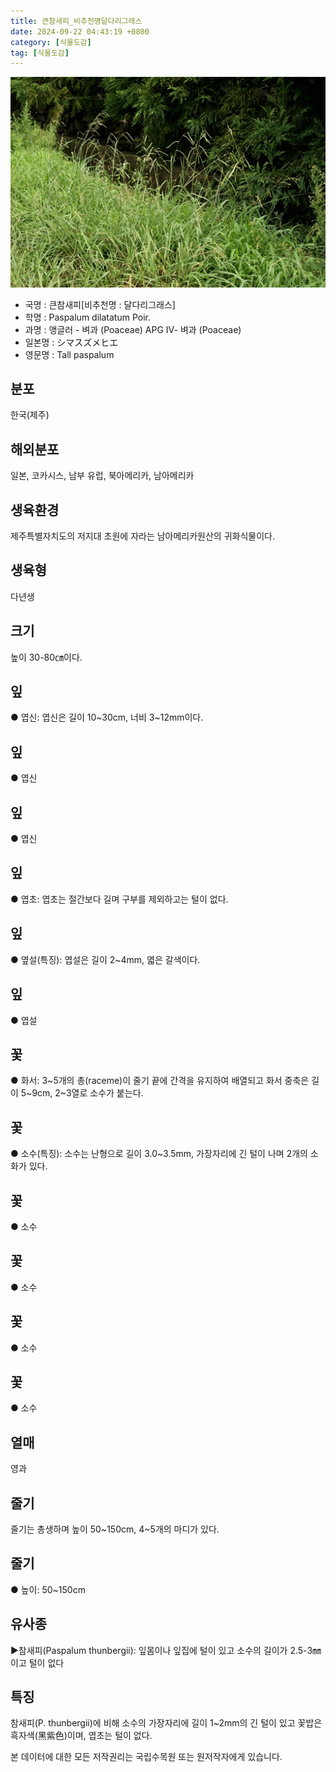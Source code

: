 ```yaml
---
title: 큰참새피_비추천명달다리그래스
date: 2024-09-22 04:43:19 +0800
category: [식물도감]
tag: [식물도감]
---
```




![큰참새피[비추천명 : 달다리그래스]](/assets/img/fileUpload/plants/basic/Gramineae/Paspalum/428/428_1_th2.JPG)
- 국명 : 큰참새피[비추천명 : 달다리그래스]
- 학명 : Paspalum dilatatum Poir.
- 과명 : 앵글러 - 벼과 (Poaceae) APG Ⅳ- 벼과 (Poaceae)
- 일본명 : シマスズメヒエ
- 영문명 : Tall paspalum


## 분포
한국(제주)
## 해외분포
일본, 코카시스, 남부 유럽, 북아메리카, 남아메리카
## 생육환경
제주특별자치도의 저지대 초원에 자라는 남아메리카원산의 귀화식물이다.
## 생육형
다년생
## 크기
높이 30-80㎝이다.
## 잎
● 엽신: 엽신은 길이 10~30cm, 너비 3~12mm이다.
## 잎
● 엽신
## 잎
● 엽신
## 잎
● 엽초: 엽초는 절간보다 길며 구부를 제외하고는 털이 없다.
## 잎
● 옆설(특징): 엽설은 길이 2~4mm, 엷은 갈색이다.
## 잎
● 엽설
## 꽃
● 화서: 3~5개의 총(raceme)이 줄기 끝에 간격을 유지하여 배열되고 화서 중축은 길이 5~9cm, 2~3열로 소수가 붙는다.
## 꽃
● 소수(특징): 소수는 난형으로 길이 3.0~3.5mm, 가장자리에 긴 털이 나며 2개의 소화가 있다.
## 꽃
● 소수
## 꽃
● 소수
## 꽃
● 소수
## 꽃
● 소수
## 열매
영과
## 줄기
줄기는 총생하며 높이 50~150cm, 4~5개의 마디가 있다.
## 줄기
● 높이: 50~150cm
## 유사종
▶참새피(Paspalum thunbergii): 잎몸이나 잎집에 털이 있고 소수의 길이가 2.5-3㎜이고 털이 없다
## 특징
참새피(P. thunbergii)에 비해 소수의 가장자리에 길이 1~2mm의 긴 털이 있고 꽃밥은 흑자색(黑紫色)이며, 엽초는 털이 없다.






본 데이터에 대한 모든 저작권리는 국립수목원 또는 원저작자에게 있습니다.
